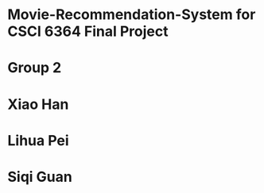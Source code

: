 # Movie-Recommendation-System for CSCI 6364 Final Project
# Group 2
# Xiao Han
# Lihua Pei
# Siqi Guan
